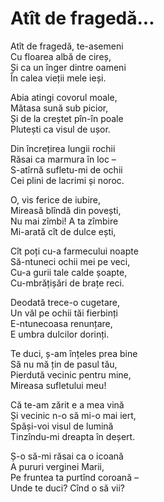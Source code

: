 # Atît de fragedă...

Atît de fragedă, te-asemeni\
Cu floarea albă de cireș,\
Și ca un înger dintre oameni\
În calea vieții mele ieși.

Abia atingi covorul moale,\
Mătasa sună sub picior,\
Și de la creștet pîn-în poale\
Plutești ca visul de ușor.

Din încrețirea lungii rochii\
Răsai ca marmura în loc –\
S-atîrnă sufletu-mi de ochii\
Cei plini de lacrimi și noroc.

O, vis ferice de iubire,\
Mireasă blîndă din povești,\
Nu mai zîmbi! A ta zîmbire\
Mi-arată cît de dulce ești,

Cît poți cu-a farmecului noapte\
Să-ntuneci ochii mei pe veci,\
Cu-a gurii tale calde șoapte,\
Cu-mbrățișări de brațe reci.

Deodată trece-o cugetare,\
Un văl pe ochii tăi fierbinți\
E-ntunecoasa renunțare,\
E umbra dulcilor dorinți.

Te duci, ș-am înțeles prea bine\
Să nu mă țin de pasul tău,\
Pierdută vecinic pentru mine,\
Mireasa sufletului meu!

Că te-am zărit e a mea vină\
Și vecinic n-o să mi-o mai iert,\
Spăși-voi visul de lumină\
Tinzîndu-mi dreapta în deșert.

Ș-o să-mi răsai ca o icoană\
A pururi verginei Marii,\
Pe fruntea ta purtînd coroană –\
Unde te duci? Cînd o să vii?
